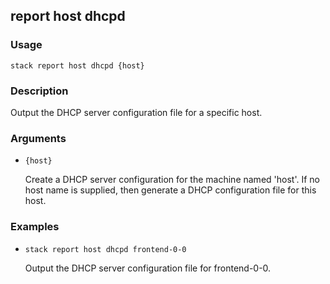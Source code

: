 ## report host dhcpd

### Usage

`stack report host dhcpd {host}`

### Description

Output the DHCP server configuration file for a specific host.

### Arguments

* `{host}`

   Create a DHCP server configuration for the machine named 'host'. If
	no host name is supplied, then generate a DHCP configuration file
	for this host.


### Examples

* `stack report host dhcpd frontend-0-0`

   Output the DHCP server configuration file for frontend-0-0.



